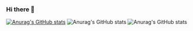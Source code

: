 ### Hi there 👋

<!--
**Mashiro2019/Mashiro2019** is a ✨ _special_ ✨ repository because its `README.md` (this file) appears on your GitHub profile.

Here are some ideas to get you started:

- 🔭 I’m currently working on ...
- 🌱 I’m currently learning ...
- 👯 I’m looking to collaborate on ...
- 🤔 I’m looking for help with ...
- 💬 Ask me about ...
- 📫 How to reach me: ...
- 😄 Pronouns: ...
- ⚡ Fun fact: ...
-->

[![Anurag's GitHub stats](https://github-readme-stats.vercel.app/api?username=Mashiro2019)](https://github.com/anuraghazra/github-readme-stats)
![Anurag's GitHub stats](https://github-readme-stats.vercel.app/api?username=Mashiro2019&count_private=true)
![Anurag's GitHub stats](https://github-readme-stats.vercel.app/api?username=Mashiro2019&show_icons=true&theme=synthwave)
